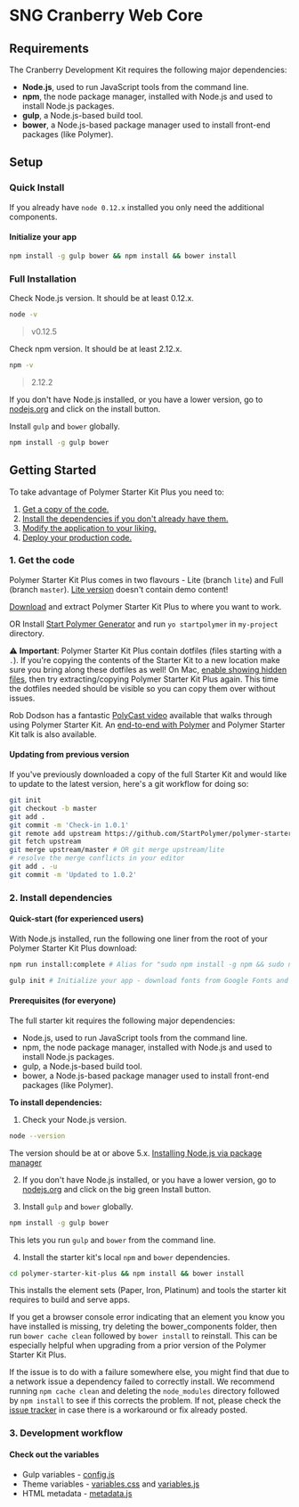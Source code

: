 # SNG Cranberry Web Core


## Requirements

The Cranberry Development Kit requires the following major dependencies:

* **Node.js**, used to run JavaScript tools from the command line.
* **npm**, the node package manager, installed with Node.js and used to install Node.js packages.
* **gulp**, a Node.js-based build tool.
* **bower**, a Node.js-based package manager used to install front-end packages (like Polymer).


## Setup

### Quick Install

If you already have `node 0.12.x` installed you only need the additional components.

#### Initialize your app

```sh
npm install -g gulp bower && npm install && bower install
```


### Full Installation

Check Node.js version. It should be at least 0.12.x.

```sh
node -v
```
> v0.12.5


Check npm version. It should be at least 2.12.x.

```sh
npm -v
```
> 2.12.2

If you don't have Node.js installed, or you have a lower version, go to [nodejs.org](https://nodejs.org) and click on the install button.



Install `gulp` and `bower` globally.

   ```sh
   npm install -g gulp bower
   ```
   
## Getting Started

To take advantage of Polymer Starter Kit Plus you need to:

1. [Get a copy of the code.](https://github.com/StartPolymer/polymer-starter-kit-plus#1-get-the-code)
2. [Install the dependencies if you don't already have them.](https://github.com/StartPolymer/polymer-starter-kit-plus#2-install-dependencies)
3. [Modify the application to your liking.](https://github.com/StartPolymer/polymer-starter-kit-plus#3-development-workflow)
4. [Deploy your production code.](https://github.com/StartPolymer/polymer-starter-kit-plus#4-deploy-app-tada)

### 1. Get the code

Polymer Starter Kit Plus comes in two flavours - Lite (branch `lite`) and Full (branch `master`). [Lite version](https://github.com/StartPolymer/polymer-starter-kit-plus/tree/lite) doesn't contain demo content!

[Download](https://github.com/StartPolymer/polymer-starter-kit-plus/releases/latest) and extract Polymer Starter Kit Plus to where you want to work.

OR Install [Start Polymer Generator](https://github.com/StartPolymer/generator-startpolymer#installation) and run `yo startpolymer` in `my-project` directory.

:warning: **Important**: Polymer Starter Kit Plus contain dotfiles (files starting with a `.`). If you're copying the contents of the Starter Kit to a new location make sure you bring along these dotfiles as well! On Mac, [enable showing hidden files](http://ianlunn.co.uk/articles/quickly-showhide-hidden-files-mac-os-x-mavericks/), then try extracting/copying Polymer Starter Kit Plus again. This time the dotfiles needed should be visible so you can copy them over without issues.

Rob Dodson has a fantastic [PolyCast video](https://www.youtube.com/watch?v=xz-yixRxZN8) available that walks through using Polymer Starter Kit. An [end-to-end with Polymer](https://www.youtube.com/watch?v=1f_Tj_JnStA) and Polymer Starter Kit talk is also available.

#### Updating from previous version

If you've previously downloaded a copy of the full Starter Kit and would like to update to the latest version, here's a git workflow for doing so:

```sh
git init
git checkout -b master
git add .
git commit -m 'Check-in 1.0.1'
git remote add upstream https://github.com/StartPolymer/polymer-starter-kit-plus.git
git fetch upstream
git merge upstream/master # OR git merge upstream/lite
# resolve the merge conflicts in your editor
git add . -u
git commit -m 'Updated to 1.0.2'
```

### 2. Install dependencies

#### Quick-start (for experienced users)

With Node.js installed, run the following one liner from the root of your Polymer Starter Kit Plus download:

```sh
npm run install:complete # Alias for "sudo npm install -g npm && sudo npm install -g bower gulp && npm install && bower install"

gulp init # Initialize your app - download fonts from Google Fonts and analytics.js
```

#### Prerequisites (for everyone)

The full starter kit requires the following major dependencies:

- Node.js, used to run JavaScript tools from the command line.
- npm, the node package manager, installed with Node.js and used to install Node.js packages.
- gulp, a Node.js-based build tool.
- bower, a Node.js-based package manager used to install front-end packages (like Polymer).

**To install dependencies:**

1)  Check your Node.js version.

```sh
node --version
```

The version should be at or above 5.x. [Installing Node.js via package manager](https://nodejs.org/en/download/package-manager/)

2)  If you don't have Node.js installed, or you have a lower version, go to [nodejs.org](https://nodejs.org) and click on the big green Install button.

3)  Install `gulp` and `bower` globally.

```sh
npm install -g gulp bower
```

This lets you run `gulp` and `bower` from the command line.

4)  Install the starter kit's local `npm` and `bower` dependencies.

```sh
cd polymer-starter-kit-plus && npm install && bower install
```

This installs the element sets (Paper, Iron, Platinum) and tools the starter kit requires to build and serve apps.

If you get a browser console error indicating that an element you know you have installed is missing, try deleting the bower_components folder, then run `bower cache clean` followed by `bower install` to reinstall. This can be especially helpful when upgrading from a prior version of the Polymer Starter Kit Plus. 

If the issue is to do with a failure somewhere else, you might find that due to a network issue
a dependency failed to correctly install. We recommend running `npm cache clean` and deleting the `node_modules` directory followed by
`npm install` to see if this corrects the problem. If not, please check the [issue tracker](https://github.com/StartPolymer/polymer-starter-kit-plus/issues) in case
there is a workaround or fix already posted.

### 3. Development workflow

#### Check out the variables

- Gulp variables -  [config.js](https://github.com/StartPolymer/polymer-starter-kit-plus/blob/master/config.js)
- Theme variables -  [variables.css](https://github.com/StartPolymer/polymer-starter-kit-plus/blob/master/app/themes/default-theme/variables.css) and [variables.js](https://github.com/StartPolymer/polymer-starter-kit-plus/blob/master/app/themes/default-theme/variables.js)
- HTML metadata -  [metadata.js](https://github.com/StartPolymer/polymer-starter-kit-plus/blob/master/app/metadata.js)
